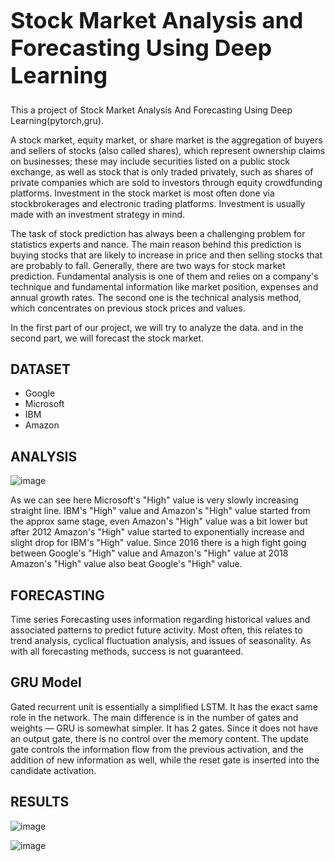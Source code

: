 <h1 style="font-size: 36px;">Stock Market Analysis and Forecasting Using Deep Learning</h1>

This a project of Stock Market Analysis And Forecasting Using Deep Learning(pytorch,gru).

A stock market, equity market, or share market is the aggregation of buyers and sellers of stocks (also called shares), which represent ownership claims on businesses; these may include securities listed on a public stock exchange, as well as stock that is only traded privately, such as shares of private companies which are sold to investors through equity crowdfunding platforms. Investment in the stock market is most often done via stockbrokerages and electronic trading platforms. Investment is usually made with an investment strategy in mind.

The task of stock prediction has always been a challenging problem for statistics experts and nance. The main reason behind this prediction is buying stocks that are likely to increase in price and then selling stocks that are probably to fall. Generally, there are two ways for stock market prediction. Fundamental analysis is one of them and relies on a company's technique and fundamental information like market position, expenses and annual growth rates. The second one is the technical analysis method, which concentrates on previous stock prices and values.

In the first part of our project, we will try to analyze the data. and in the second part, we will forecast the stock market.

## DATASET

- Google
- Microsoft
- IBM
- Amazon


## ANALYSIS

![image](https://github.com/user-attachments/assets/f428aedc-c948-4bb6-92e2-225dca5ec285)

As we can see here Microsoft's "High" value is very slowly increasing straight line. IBM's "High" value and Amazon's "High" value started from the approx same stage, even Amazon's "High" value was a bit lower but after 2012 Amazon's "High" value started to exponentially increase and slight drop for IBM's "High" value. Since 2016 there is a high fight going between Google's "High" value and Amazon's "High" value at 2018 Amazon's "High" value also beat Google's "High" value.

## FORECASTING

Time series Forecasting uses information regarding historical values and associated patterns to predict future activity. Most often, this relates to trend analysis, cyclical fluctuation analysis, and issues of seasonality. As with all forecasting methods, success is not guaranteed.

## GRU Model

Gated recurrent unit is essentially a simplified LSTM. It has the exact same role in the network. The main difference is in the number of gates and weights — GRU is somewhat simpler. It has 2 gates. Since it does not have an output gate, there is no control over the memory content. The update gate controls the information flow from the previous activation, and the addition of new information as well, while the reset gate is inserted into the candidate activation.

## RESULTS 

![image](https://github.com/user-attachments/assets/d5f445d0-3003-4739-81b4-6ef16bc580ba)

![image](https://github.com/user-attachments/assets/40b4c583-47ea-428b-aa0d-d4dc118bcc37)




